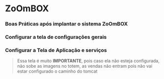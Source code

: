 # ZoOmBOX

### Boas Práticas após implantar o sistema **ZoOmBOX**
### Configurar a tela de **configurações gerais**
### Configurar a Tela de Aplicação e serviços
> Essa tela é muito **IMPORTANTE**, pois caso ela não esteja configurada, não sobe as imagens no totem, as vendas não entram
pois não vai estar configurado o caminho do tomcat
